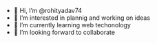 - 👋 Hi, I’m @rohityadav74
- 👀 I’m interested in plannig and working on ideas
- 🌱 I’m currently learning web techonology
- 💞️ I’m looking forward to collaborate


<!---
rohityadav74/rohityadav74 is a ✨ special ✨ repository because its `README.md` (this file) appears on your GitHub profile.
You can click the Preview link to take a look at your changes.
--->
